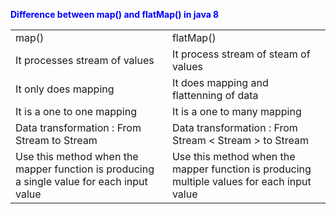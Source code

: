 <b style="color: blue"> Difference between map() and flatMap() in java 8</b>
<table>
<tr>
<td>map()</td><td>flatMap()</td>
</tr>
<tr>
<td>It processes stream of values</td>
<td>It process stream of steam of values</td>
</tr>
<tr>
<td>It only does mapping</td>
<td>It does mapping and flattenning of data</td>
</tr>
<tr>
<td>It is a one to one mapping</td>
<td>It is a one to many mapping</td>
<tr>
<td>Data transformation : From Stream to Stream</td>
<td>Data transformation : From Stream &lt Stream &gt to Stream</td>
</tr>
<tr>
<td>Use this method when the mapper function is producing a single value for each input value</td>
<td>Use this method when the mapper function is producing multiple values for each input value</td>
</tr>
</table>